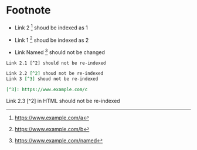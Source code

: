 # Footnote

- Link 2 [^2] shoud be indexed as 1

- Link 1 [^1] shoud be indexed as 2

- Link Named [^named] should not be changed

`Link 2.1 [^2] should not be re-indexed`

```markdown
Link 2.2 [^2] shoud not be re-indexed
Link 3 [^3] shoud not be re-indexed

[^3]: https://www.example.com/c
```

<div><div>Link 2.3 [^2] in HTML should not be re-indexed</div></div>

[^1]: https://www.example.com/b
[^2]: https://www.example.com/a
[^named]: https://www.example.com/named

